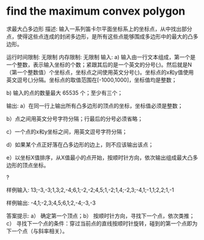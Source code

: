 # find the maximum convex polygon


求最大凸多边形 
描述: 输入一系列笛卡尔平面坐标系上的坐标点，从中找出部分点，使得这些点连成的封闭多边形，是所有这些点能够围成多边形中的最大的凸多边形。
 
运行时间限制: 无限制 
内存限制: 无限制 
输入: a) 输入由一行文本组成，第一个是一个整数，表示输入坐标的个数；紧跟其后的是一个英文的分号(;)。然后就是N（第一个整数值）个坐标点，坐标点之间使用英文分号(;)。坐标点的x和y值使用英文逗号(,)分隔。坐标点的取值范围在[-1000,1000]，坐标值均是整数；

b) 输入的点的数量最大 65535 个；至少有三个；
 
输出: a）在同一行上输出所有凸多边形的顶点的坐标，坐标值必须是整数；

b）点之间用英文分号字符分隔；行最后的分号必须省略；

c）一个点的x和y坐标之间，用英文逗号字符分隔；

d）如果某个点正好落在凸多边形的边上，则不应该输出该点；

e）以坐标X值排序，从X值最小的点开始，按顺时针方向，依次输出组成最大凸多边形的顶点坐标。

?
 
样例输入: 13;-3,-3;1,3;2,-4;6,1;-2,-2;4,5;1,-2;1,4;-2,3;-4,1;-1,1;2,2;1,-1
 
样例输出: -4,1;-2,3;4,5;6,1;2,-4;-3,-3
 
答案提示: a） 确定第一个顶点；b） 按顺时针方向，寻找下一个点，依次类推；c） 寻找下一个点的条件：穿过当前点的直线按顺时针旋转，碰到的第一个点即为下一个点（与斜率相关）。 
